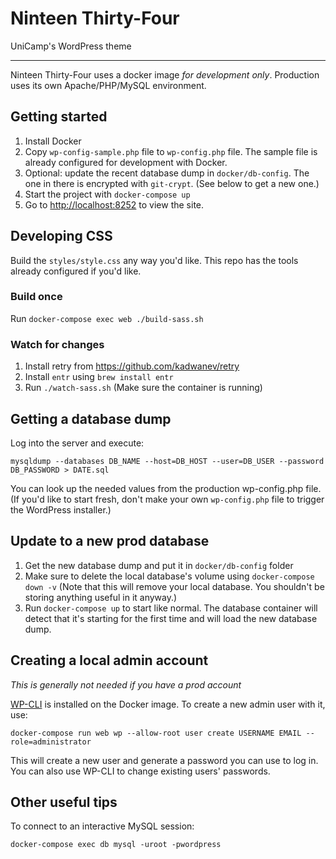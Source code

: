 # Ninteen Thirty-Four

UniCamp's WordPress theme

* * *

Ninteen Thirty-Four uses a docker image *for development only*. Production uses its own Apache/PHP/MySQL environment.

## Getting started

1. Install Docker
1. Copy `wp-config-sample.php` file to `wp-config.php` file. The sample file is already configured for development with Docker.
1. Optional: update the recent database dump in `docker/db-config`. The one in there is encrypted with `git-crypt`. (See below to get a new one.)
1. Start the project with `docker-compose up`
1. Go to [http://localhost:8252](http://localhost:8252) to view the site.

## Developing CSS
Build the `styles/style.css` any way you'd like. This repo has the tools already configured if you'd like.

### Build once

Run `docker-compose exec web ./build-sass.sh`

### Watch for changes

1. Install retry from https://github.com/kadwanev/retry
1. Install `entr` using `brew install entr`
1. Run `./watch-sass.sh` (Make sure the container is running)

## Getting a database dump

Log into the server and execute:

    mysqldump --databases DB_NAME --host=DB_HOST --user=DB_USER --password DB_PASSWORD > DATE.sql

You can look up the needed values from the production wp-config.php file. (If you'd like to start fresh, don't make your own `wp-config.php` file to trigger the WordPress installer.)

## Update to a new prod database

1. Get the new database dump and put it in `docker/db-config` folder
1. Make sure to delete the local database's volume using `docker-compose down -v` (Note that this will remove your local database.  You shouldn't be storing anything useful in it anyway.)
1. Run `docker-compose up` to start like normal. The database container will detect that it's starting for the first time and will load the new database dump.

## Creating a local admin account

_This is generally not needed if you have a prod account_

[WP-CLI](http://wp-cli.org/) is installed on the Docker image. To create a new admin user with it, use:

    docker-compose run web wp --allow-root user create USERNAME EMAIL --role=administrator

This will create a new user and generate a password you can use to log in. You can also use WP-CLI to change existing users' passwords.

## Other useful tips

To connect to an interactive MySQL session:

    docker-compose exec db mysql -uroot -pwordpress
